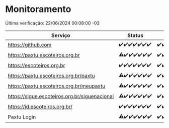 # Monitoramento

Última verificação: 22/06/2024 00:08:00 -03

|Serviço|Status|Últimas 24h|
|---|---|---|
|https://github.com|<span title="2024-06-15: OK=24">✔️</span><span title="2024-06-16: OK=24">✔️</span><span title="2024-06-17: OK=24">✔️</span><span title="2024-06-18: OK=24">✔️</span><span title="2024-06-19: OK=24">✔️</span><span title="2024-06-20: OK=24">✔️</span><span title="2024-06-21: OK=4">✔️</span>|<span title="21/06/2024 01:09:00 -03 : 200">✔️</span><span title="21/06/2024 02:08:00 -03 : 200">✔️</span><span title="21/06/2024 03:10:00 -03 : 200">✔️</span><span title="21/06/2024 04:07:00 -03 : 200">✔️</span><span title="21/06/2024 05:10:00 -03 : 200">✔️</span><span title="21/06/2024 06:07:00 -03 : 200">✔️</span><span title="21/06/2024 07:07:00 -03 : 200">✔️</span><span title="21/06/2024 08:06:00 -03 : 200">✔️</span><span title="21/06/2024 09:12:00 -03 : 200">✔️</span><span title="21/06/2024 10:09:00 -03 : 200">✔️</span><span title="21/06/2024 11:03:00 -03 : 200">✔️</span><span title="21/06/2024 12:11:00 -03 : 200">✔️</span><span title="21/06/2024 13:07:00 -03 : 200">✔️</span><span title="21/06/2024 14:07:00 -03 : 200">✔️</span><span title="21/06/2024 15:09:00 -03 : 200">✔️</span><span title="21/06/2024 16:04:00 -03 : 200">✔️</span><span title="21/06/2024 17:08:00 -03 : 200">✔️</span><span title="21/06/2024 18:07:00 -03 : 200">✔️</span><span title="21/06/2024 19:07:00 -03 : 200">✔️</span><span title="21/06/2024 20:06:00 -03 : 200">✔️</span><span title="21/06/2024 21:32:00 -03 : 200">✔️</span><span title="21/06/2024 22:51:00 -03 : 200">✔️</span><span title="21/06/2024 23:22:00 -03 : 200">✔️</span><span title="22/06/2024 00:08:00 -03 : 200">✔️</span>|
|https://paxtu.escoteiros.org.br|<span title="2024-06-15: OK=23, Falhas=1">⚠️</span><span title="2024-06-16: OK=24">✔️</span><span title="2024-06-17: OK=24">✔️</span><span title="2024-06-18: OK=24">✔️</span><span title="2024-06-19: OK=24">✔️</span><span title="2024-06-20: OK=24">✔️</span><span title="2024-06-21: OK=4">✔️</span>|<span title="21/06/2024 01:09:00 -03 : 200">✔️</span><span title="21/06/2024 02:08:00 -03 : 200">✔️</span><span title="21/06/2024 03:10:00 -03 : 200">✔️</span><span title="21/06/2024 04:07:00 -03 : 200">✔️</span><span title="21/06/2024 05:10:00 -03 : 200">✔️</span><span title="21/06/2024 06:07:00 -03 : 200">✔️</span><span title="21/06/2024 07:07:00 -03 : 200">✔️</span><span title="21/06/2024 08:06:00 -03 : 200">✔️</span><span title="21/06/2024 09:12:00 -03 : 200">✔️</span><span title="21/06/2024 10:09:00 -03 : 200">✔️</span><span title="21/06/2024 11:03:00 -03 : 200">✔️</span><span title="21/06/2024 12:11:00 -03 : 200">✔️</span><span title="21/06/2024 13:07:00 -03 : 200">✔️</span><span title="21/06/2024 14:07:00 -03 : 200">✔️</span><span title="21/06/2024 15:09:00 -03 : 200">✔️</span><span title="21/06/2024 16:04:00 -03 : 200">✔️</span><span title="21/06/2024 17:08:00 -03 : 200">✔️</span><span title="21/06/2024 18:07:00 -03 : 200">✔️</span><span title="21/06/2024 19:07:00 -03 : 200">✔️</span><span title="21/06/2024 20:06:00 -03 : 200">✔️</span><span title="21/06/2024 21:32:00 -03 : 200">✔️</span><span title="21/06/2024 22:51:00 -03 : 200">✔️</span><span title="21/06/2024 23:22:00 -03 : 200">✔️</span><span title="22/06/2024 00:08:00 -03 : 200">✔️</span>|
|https://escoteiros.org.br|<span title="2024-06-15: OK=24">✔️</span><span title="2024-06-16: OK=24">✔️</span><span title="2024-06-17: OK=24">✔️</span><span title="2024-06-18: OK=24">✔️</span><span title="2024-06-19: OK=24">✔️</span><span title="2024-06-20: OK=24">✔️</span><span title="2024-06-21: OK=4">✔️</span>|<span title="21/06/2024 01:09:00 -03 : 200">✔️</span><span title="21/06/2024 02:08:00 -03 : 200">✔️</span><span title="21/06/2024 03:10:00 -03 : 200">✔️</span><span title="21/06/2024 04:07:00 -03 : 200">✔️</span><span title="21/06/2024 05:10:00 -03 : 200">✔️</span><span title="21/06/2024 06:07:00 -03 : 200">✔️</span><span title="21/06/2024 07:07:00 -03 : 200">✔️</span><span title="21/06/2024 08:06:00 -03 : 200">✔️</span><span title="21/06/2024 09:12:00 -03 : 200">✔️</span><span title="21/06/2024 10:09:00 -03 : 200">✔️</span><span title="21/06/2024 11:03:00 -03 : 200">✔️</span><span title="21/06/2024 12:11:00 -03 : 200">✔️</span><span title="21/06/2024 13:07:00 -03 : 200">✔️</span><span title="21/06/2024 14:07:00 -03 : 200">✔️</span><span title="21/06/2024 15:09:00 -03 : 200">✔️</span><span title="21/06/2024 16:04:00 -03 : 200">✔️</span><span title="21/06/2024 17:08:00 -03 : 200">✔️</span><span title="21/06/2024 18:07:00 -03 : 200">✔️</span><span title="21/06/2024 19:07:00 -03 : 200">✔️</span><span title="21/06/2024 20:06:00 -03 : 200">✔️</span><span title="21/06/2024 21:32:00 -03 : 200">✔️</span><span title="21/06/2024 22:51:00 -03 : 200">✔️</span><span title="21/06/2024 23:22:00 -03 : 200">✔️</span><span title="22/06/2024 00:08:00 -03 : 200">✔️</span>|
|https://paxtu.escoteiros.org.br/paxtu|<span title="2024-06-15: OK=23, Falhas=1">⚠️</span><span title="2024-06-16: OK=24">✔️</span><span title="2024-06-17: OK=24">✔️</span><span title="2024-06-18: OK=24">✔️</span><span title="2024-06-19: OK=24">✔️</span><span title="2024-06-20: OK=24">✔️</span><span title="2024-06-21: OK=4">✔️</span>|<span title="21/06/2024 01:09:00 -03 : 200">✔️</span><span title="21/06/2024 02:08:00 -03 : 200">✔️</span><span title="21/06/2024 03:10:00 -03 : 200">✔️</span><span title="21/06/2024 04:07:00 -03 : 200">✔️</span><span title="21/06/2024 05:10:00 -03 : 200">✔️</span><span title="21/06/2024 06:07:00 -03 : 200">✔️</span><span title="21/06/2024 07:07:00 -03 : 200">✔️</span><span title="21/06/2024 08:06:00 -03 : 200">✔️</span><span title="21/06/2024 09:12:00 -03 : 200">✔️</span><span title="21/06/2024 10:09:00 -03 : 200">✔️</span><span title="21/06/2024 11:03:00 -03 : 200">✔️</span><span title="21/06/2024 12:11:00 -03 : 200">✔️</span><span title="21/06/2024 13:07:00 -03 : 200">✔️</span><span title="21/06/2024 14:07:00 -03 : 200">✔️</span><span title="21/06/2024 15:09:00 -03 : 200">✔️</span><span title="21/06/2024 16:04:00 -03 : 200">✔️</span><span title="21/06/2024 17:08:00 -03 : 200">✔️</span><span title="21/06/2024 18:07:00 -03 : 200">✔️</span><span title="21/06/2024 19:07:00 -03 : 200">✔️</span><span title="21/06/2024 20:06:00 -03 : 200">✔️</span><span title="21/06/2024 21:32:00 -03 : 200">✔️</span><span title="21/06/2024 22:51:00 -03 : 200">✔️</span><span title="21/06/2024 23:22:00 -03 : 200">✔️</span><span title="22/06/2024 00:08:00 -03 : 200">✔️</span>|
|https://paxtu.escoteiros.org.br/meupaxtu|<span title="2024-06-15: OK=23, Falhas=1">⚠️</span><span title="2024-06-16: OK=24">✔️</span><span title="2024-06-17: OK=24">✔️</span><span title="2024-06-18: OK=24">✔️</span><span title="2024-06-19: OK=24">✔️</span><span title="2024-06-20: OK=24">✔️</span><span title="2024-06-21: OK=4">✔️</span>|<span title="21/06/2024 01:09:00 -03 : 200">✔️</span><span title="21/06/2024 02:08:00 -03 : 200">✔️</span><span title="21/06/2024 03:10:00 -03 : 200">✔️</span><span title="21/06/2024 04:07:00 -03 : 200">✔️</span><span title="21/06/2024 05:10:00 -03 : 200">✔️</span><span title="21/06/2024 06:07:00 -03 : 200">✔️</span><span title="21/06/2024 07:07:00 -03 : 200">✔️</span><span title="21/06/2024 08:06:00 -03 : 200">✔️</span><span title="21/06/2024 09:12:00 -03 : 200">✔️</span><span title="21/06/2024 10:09:00 -03 : 200">✔️</span><span title="21/06/2024 11:03:00 -03 : 200">✔️</span><span title="21/06/2024 12:11:00 -03 : 200">✔️</span><span title="21/06/2024 13:07:00 -03 : 200">✔️</span><span title="21/06/2024 14:07:00 -03 : 200">✔️</span><span title="21/06/2024 15:09:00 -03 : 200">✔️</span><span title="21/06/2024 16:04:00 -03 : 200">✔️</span><span title="21/06/2024 17:08:00 -03 : 200">✔️</span><span title="21/06/2024 18:07:00 -03 : 200">✔️</span><span title="21/06/2024 19:07:00 -03 : 200">✔️</span><span title="21/06/2024 20:06:00 -03 : 200">✔️</span><span title="21/06/2024 21:32:00 -03 : 200">✔️</span><span title="21/06/2024 22:51:00 -03 : 200">✔️</span><span title="21/06/2024 23:22:00 -03 : 200">✔️</span><span title="22/06/2024 00:08:00 -03 : 200">✔️</span>|
|https://sigue.escoteiros.org.br/siguenacional|<span title="2024-06-15: OK=23, Falhas=1">⚠️</span><span title="2024-06-16: OK=24">✔️</span><span title="2024-06-17: OK=24">✔️</span><span title="2024-06-18: OK=24">✔️</span><span title="2024-06-19: OK=24">✔️</span><span title="2024-06-20: OK=24">✔️</span><span title="2024-06-21: OK=4">✔️</span>|<span title="21/06/2024 01:09:00 -03 : 200">✔️</span><span title="21/06/2024 02:08:00 -03 : 200">✔️</span><span title="21/06/2024 03:10:00 -03 : 200">✔️</span><span title="21/06/2024 04:07:00 -03 : 200">✔️</span><span title="21/06/2024 05:10:00 -03 : 200">✔️</span><span title="21/06/2024 06:07:00 -03 : 200">✔️</span><span title="21/06/2024 07:07:00 -03 : 200">✔️</span><span title="21/06/2024 08:06:00 -03 : 200">✔️</span><span title="21/06/2024 09:12:00 -03 : 200">✔️</span><span title="21/06/2024 10:09:00 -03 : 200">✔️</span><span title="21/06/2024 11:03:00 -03 : 200">✔️</span><span title="21/06/2024 12:11:00 -03 : 200">✔️</span><span title="21/06/2024 13:07:00 -03 : 200">✔️</span><span title="21/06/2024 14:07:00 -03 : 200">✔️</span><span title="21/06/2024 15:09:00 -03 : 200">✔️</span><span title="21/06/2024 16:04:00 -03 : 200">✔️</span><span title="21/06/2024 17:08:00 -03 : 200">✔️</span><span title="21/06/2024 18:07:00 -03 : 200">✔️</span><span title="21/06/2024 19:07:00 -03 : 200">✔️</span><span title="21/06/2024 20:06:00 -03 : 200">✔️</span><span title="21/06/2024 21:32:00 -03 : 200">✔️</span><span title="21/06/2024 22:51:00 -03 : 200">✔️</span><span title="21/06/2024 23:22:00 -03 : 200">✔️</span><span title="22/06/2024 00:08:00 -03 : 200">✔️</span>|
|https://id.escoteiros.org.br/|<span title="2024-06-15: OK=24">✔️</span><span title="2024-06-16: OK=24">✔️</span><span title="2024-06-17: OK=24">✔️</span><span title="2024-06-18: OK=24">✔️</span><span title="2024-06-19: OK=24">✔️</span><span title="2024-06-20: OK=24">✔️</span><span title="2024-06-21: OK=4">✔️</span>|<span title="21/06/2024 01:09:00 -03 : 200">✔️</span><span title="21/06/2024 02:08:00 -03 : 200">✔️</span><span title="21/06/2024 03:10:00 -03 : 200">✔️</span><span title="21/06/2024 04:07:00 -03 : 200">✔️</span><span title="21/06/2024 05:10:00 -03 : 200">✔️</span><span title="21/06/2024 06:07:00 -03 : 200">✔️</span><span title="21/06/2024 07:07:00 -03 : 200">✔️</span><span title="21/06/2024 08:06:00 -03 : 200">✔️</span><span title="21/06/2024 09:12:00 -03 : 200">✔️</span><span title="21/06/2024 10:09:00 -03 : 200">✔️</span><span title="21/06/2024 11:03:00 -03 : 200">✔️</span><span title="21/06/2024 12:11:00 -03 : 200">✔️</span><span title="21/06/2024 13:07:00 -03 : 200">✔️</span><span title="21/06/2024 14:07:00 -03 : 200">✔️</span><span title="21/06/2024 15:09:00 -03 : 200">✔️</span><span title="21/06/2024 16:04:00 -03 : 200">✔️</span><span title="21/06/2024 17:08:00 -03 : 200">✔️</span><span title="21/06/2024 18:07:00 -03 : 200">✔️</span><span title="21/06/2024 19:07:00 -03 : 200">✔️</span><span title="21/06/2024 20:06:00 -03 : 200">✔️</span><span title="21/06/2024 21:32:00 -03 : 200">✔️</span><span title="21/06/2024 22:51:00 -03 : 200">✔️</span><span title="21/06/2024 23:22:00 -03 : 200">✔️</span><span title="22/06/2024 00:08:00 -03 : 200">✔️</span>|
|Paxtu Login|<span title="2024-06-15: OK=23, Falhas=1">⚠️</span><span title="2024-06-16: OK=24">✔️</span><span title="2024-06-17: OK=24">✔️</span><span title="2024-06-18: OK=24">✔️</span><span title="2024-06-19: OK=24">✔️</span><span title="2024-06-20: OK=24">✔️</span><span title="2024-06-21: OK=4">✔️</span>|<span title="21/06/2024 01:09:00 -03 : 200">✔️</span><span title="21/06/2024 02:08:00 -03 : 200">✔️</span><span title="21/06/2024 03:10:00 -03 : 200">✔️</span><span title="21/06/2024 04:07:00 -03 : 200">✔️</span><span title="21/06/2024 05:10:00 -03 : 200">✔️</span><span title="21/06/2024 06:07:00 -03 : 200">✔️</span><span title="21/06/2024 07:07:00 -03 : 200">✔️</span><span title="21/06/2024 08:06:00 -03 : 200">✔️</span><span title="21/06/2024 09:12:00 -03 : 200">✔️</span><span title="21/06/2024 10:09:00 -03 : 200">✔️</span><span title="21/06/2024 11:03:00 -03 : 200">✔️</span><span title="21/06/2024 12:11:00 -03 : 200">✔️</span><span title="21/06/2024 13:07:00 -03 : 200">✔️</span><span title="21/06/2024 14:07:00 -03 : 200">✔️</span><span title="21/06/2024 15:10:00 -03 : 200">✔️</span><span title="21/06/2024 16:04:00 -03 : 200">✔️</span><span title="21/06/2024 17:08:00 -03 : 200">✔️</span><span title="21/06/2024 18:07:00 -03 : 200">✔️</span><span title="21/06/2024 19:07:00 -03 : 200">✔️</span><span title="21/06/2024 20:06:00 -03 : 200">✔️</span><span title="21/06/2024 21:32:00 -03 : 200">✔️</span><span title="21/06/2024 22:51:00 -03 : 200">✔️</span><span title="21/06/2024 23:22:00 -03 : 200">✔️</span><span title="22/06/2024 00:08:00 -03 : 200">✔️</span>|
